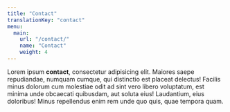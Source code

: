 ```yaml
---
title: "Contact"
translationKey: "contact"
menu:
  main:
    url: "/contact/"
    name: "Contact"
    weight: 4
---
```

Lorem ipsum **contact**, consectetur adipisicing elit. Maiores saepe repudiandae, numquam cumque, qui distinctio est placeat delectus! Facilis minus dolorum cum molestiae odit ad sint vero libero voluptatum, est minima unde obcaecati quibusdam, aut soluta eius! Laudantium, eius doloribus! Minus repellendus enim rem unde quo quis, quae tempora quam.